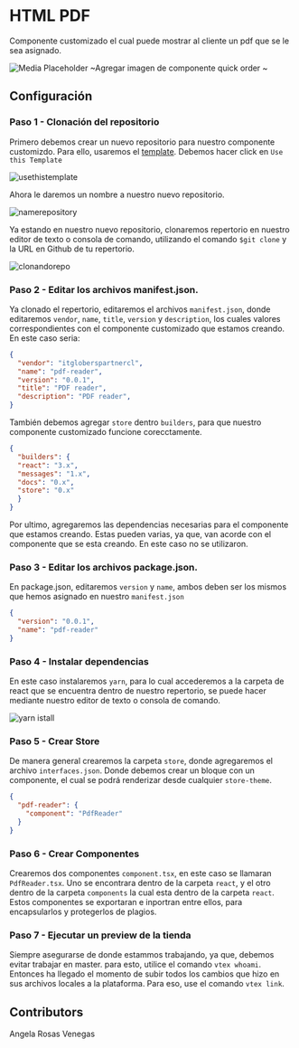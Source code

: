# HTML PDF

Componente customizado el cual puede mostrar al cliente un pdf que se le sea asignado. 

![Media Placeholder](https://user-images.githubusercontent.com/52087100/71204177-42ca4f80-227e-11ea-89e6-e92e65370c69.png) ~Agregar imagen de componente quick order ~

## Configuración 

### Paso 1 - Clonación del repositorio

Primero debemos crear un nuevo repositorio para nuestro componente customizdo. Para ello, usaremos el [template](https://github.com/vtex-apps/react-app-template).
Debemos hacer click en `Use this Template`   

![usethistemplate](https://user-images.githubusercontent.com/73150391/196229341-10371d6a-6517-4ee7-acb5-96776aeb5c4c.PNG)

Ahora le daremos un nombre a nuestro nuevo repositorio. 

![namerepository](https://user-images.githubusercontent.com/73150391/196229514-3b6257d2-28d1-451c-89b8-b0e588aa5cb5.PNG)

Ya estando en nuestro nuevo repositorio, clonaremos repertorio en nuestro editor de texto o consola de comando, utilizando el comando `$git clone` y la URL en Github de tu repertorio. 

![clonandorepo](https://user-images.githubusercontent.com/73150391/196231339-25a2fd3e-dd4a-431f-ac44-9f5e4557a9db.PNG)


### Paso 2 - Editar los archivos manifest.json. 

Ya clonado el repertorio, editaremos el archivos `manifest.json`, donde editaremos `vendor`, `name`, `title`, `version` y `description`, los cuales valores correspondientes con el componente customizado que estamos creando. En este caso seria:

```json
{
  "vendor": "itgloberspartnercl",
  "name": "pdf-reader",
  "version": "0.0.1",
  "title": "PDF reader",
  "description": "PDF reader",
}
```
También debemos agregar `store` dentro `builders`, para que nuestro componente customizado funcione corecctamente.

```json
{
  "builders": {
  "react": "3.x",
  "messages": "1.x",
  "docs": "0.x",
  "store": "0.x"
  }
}
```

Por ultimo, agregaremos las dependencias necesarias para el componente que estamos creando. Estas pueden varias, ya que, van acorde con el componente que se esta creando. En este caso no se utilizaron.

### Paso 3 - Editar los archivos package.json.

En package.json, editaremos `version` y `name`, ambos deben ser los mismos que hemos asignado en nuestro `manifest.json`

```json
{
  "version": "0.0.1",
  "name": "pdf-reader"
}
```

### Paso 4 - Instalar dependencias

En este caso instalaremos `yarn`, para lo cual accederemos a la carpeta de react que se encuentra dentro de nuestro repertorio, se puede hacer mediante nuestro editor de texto o consola de comando.

![yarn istall](https://user-images.githubusercontent.com/73150391/196275417-c3018be0-bdc5-4c52-bd5e-482a97f392ea.PNG)

### Paso 5 - Crear Store  

De manera general crearemos la carpeta `store`, donde agregaremos el archivo `interfaces.json`. Donde debemos crear un bloque con un componente, el cual se podrá renderizar desde cualquier `store-theme`.

```json
{
  "pdf-reader": {
    "component": "PdfReader"
  }
}
```

### Paso 6 - Crear Componentes  

Crearemos dos componentes `component.tsx`, en este caso se llamaran `PdfReader.tsx`. Uno se encontrara dentro de la carpeta `react`, y el otro dentro de la carpeta `components` la cual esta dentro de la carpeta `react`. Estos componentes se exportaran e inportran entre ellos, para encapsularlos y protegerlos de plagios. 

### Paso 7 - Ejecutar un preview de la tienda 

Siempre asegurarse de donde estammos trabajando, ya que, debemos evitar trabajar en master. para esto, utilice el comando `vtex whoami`.
Entonces ha llegado el momento de subir todos los cambios que hizo en sus archivos locales a la plataforma. Para eso, use el comando `vtex link`. 

## Contributors

Angela Rosas Venegas
